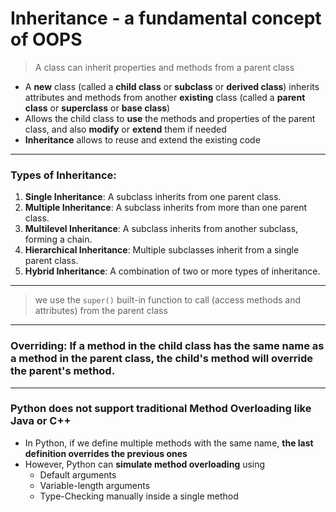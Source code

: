 # Inheritance - a fundamental concept of OOPS

> A class can inherit properties and methods from a parent class  

* A **new** class (called a **child class** or **subclass** or **derived class**) inherits attributes and methods from another **existing** class (called a **parent class** or **superclass** or **base class**)  
* Allows the child class to **use** the methods and properties of the parent class, and also **modify** or **extend** them if needed  
* **Inheritance** allows to reuse and extend the existing code  
---

### Types of Inheritance:

1. **Single Inheritance**: A subclass inherits from one parent class.
2. **Multiple Inheritance**: A subclass inherits from more than one parent class.
3. **Multilevel Inheritance**: A subclass inherits from another subclass, forming a chain.
4. **Hierarchical Inheritance**: Multiple subclasses inherit from a single parent class.
5. **Hybrid Inheritance**: A combination of two or more types of inheritance.  

---

> we use the `super()` built-in function to call (access methods and attributes) from the parent class

---

### **Overriding**: If a method in the child class has the same name as a method in the parent class, the child's method will override the parent's method.  

---

### Python does not support traditional **Method Overloading** like Java or C++ 

- In Python, if we define multiple methods with the same name, **the last definition overrides the previous ones**
- However, Python can **simulate method overloading** using
    - Default arguments
    - Variable-length arguments
    - Type-Checking manually inside a single method 
